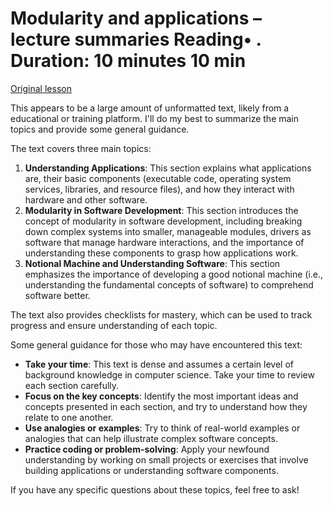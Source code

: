 # Modularity and applications – lecture summaries Reading• . Duration: 10 minutes 10 min

[Original lesson](https://www.coursera.org/learn/uol-how-computers-work/supplement/ieHEN/modularity-and-applications-lecture-summaries)

This appears to be a large amount of unformatted text, likely from a educational or training platform. I'll do my best to summarize the main topics and provide some general guidance.

The text covers three main topics:

1. **Understanding Applications**: This section explains what applications are, their basic components (executable code, operating system services, libraries, and resource files), and how they interact with hardware and other software.
2. **Modularity in Software Development**: This section introduces the concept of modularity in software development, including breaking down complex systems into smaller, manageable modules, drivers as software that manage hardware interactions, and the importance of understanding these components to grasp how applications work.
3. **Notional Machine and Understanding Software**: This section emphasizes the importance of developing a good notional machine (i.e., understanding the fundamental concepts of software) to comprehend software better.

The text also provides checklists for mastery, which can be used to track progress and ensure understanding of each topic.

Some general guidance for those who may have encountered this text:

* **Take your time**: This text is dense and assumes a certain level of background knowledge in computer science. Take your time to review each section carefully.
* **Focus on the key concepts**: Identify the most important ideas and concepts presented in each section, and try to understand how they relate to one another.
* **Use analogies or examples**: Try to think of real-world examples or analogies that can help illustrate complex software concepts.
* **Practice coding or problem-solving**: Apply your newfound understanding by working on small projects or exercises that involve building applications or understanding software components.

If you have any specific questions about these topics, feel free to ask!


